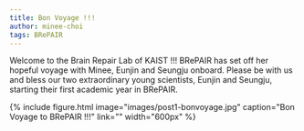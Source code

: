 ```yaml
---
title: Bon Voyage !!!
author: minee-choi
tags: BRePAIR
---
```


Welcome to the Brain Repair Lab of KAIST !!!
BRePAIR has set off her hopeful voyage with Minee, Eunjin and Seungju onboard.
Please be with us and bless our two extraordinary young scientists, Eunjin and Seungju, starting their first academic year in BRePAIR.

{%
  include figure.html
  image="images/post1-bonvoyage.jpg"
  caption="Bon Voyage to BRePAIR !!!"
  link=""
  width="600px"
%}
